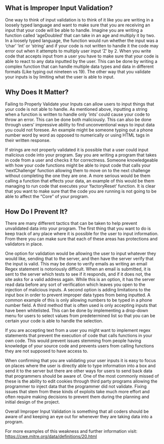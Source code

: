 ## What is Improper Input Validation?
One way to think of input validation is to think of it like you are writing in a loosely typed language and want to make sure that you are receiving an input that your code will be able to handle. Imagine you are writing a function called ‘ageDoubled’ that can take in an age and multiply it by two.  In a loosely typed language, the function would run whether the input was a ‘char’ ‘int’ or ‘string’ and if your code is not written to handle it the code may error out when it attempts to multiply user input ‘Z’ by 2. When you write code that accepts input from a user you have to make sure that your code is able to react to any data inputted by the user. This can be done by writing a complex function that can handle multiple data types and data in different formats (Like typing out nineteen vs 19). The other way that you validate your inputs is by limiting what the user is able to input. 


## Why Does It Matter? 
Failing to Properly Validate your Inputs can allow users to input things that your code is not able to handle. As mentioned above, inputting a string when a function is written to handle only ‘ints’ could cause your code to throw an error. This can be done both maliciously. This can also be done through users’ impressive ability to find unconventional ways to input data you could not foresee. An example might be someone typing out a phone number word by word as opposed to numerically or using HTML tags in their written response. 

If strings are not properly validated it is possible that a user could input malicious code into your program.  Say you are writing a program that takes in code from a user and checks it for correctness. Someone knowledgeable with how your code functions might be able to input code that calls your ‘nextChallenge’ function allowing them to move on to the next challenge without completing the one they are one. A more serious would be them calling a function that effects your data, an example of this would be them managing to run code that executes your ‘factoryReset’ function.  It is clear that you want to make sure that the code you are running is not going to be able to affect the “Core” of your program. 

## How Do I Prevent It? 
 There are many different tactics that can be taken to help prevent unvalidated data into your program. The first thing that you want to do is keep track of any place where it is possible for the user to input information. From there you can make sure that each of these areas has protections and validators in place. 
 
One option for validation would be allowing the user to input whatever they would like, sending that to the server, and then have the server verify that the input is valid. This may be done to verify emails as writing an email Regex statement is notoriously difficult. When an email is submitted, it is sent to the server which tests to see if it responds, and if it does not, the site asks for a valid address again. While this is an option, it has the server read data before any sort of verification which leaves you open to the injection of malicious inputs.  A second option is adding limitations to the input box in order to prevent improper data types from being inputted. A common example of this is only allowing numbers to be typed in a phone number field. A third method that is often used is only accepting inputs that have been whitelisted. This can be done by implementing a drop-down menu for users to select values from predetermined list so that you can be certain your code is able to handle the selection. 

If you are accepting text from a user you might want to implement regex statements that prevent the execution of code that calls functions in your own code. This would prevent issues stemming from people having knowledge of your source code and prevents users from calling functions they are not supposed to have access to.

When confirming that you are validating your user inputs it is easy to focus on places where the user is directly able to type information into a box and send it to the server but there are other ways for users to send back data that programmers should be aware of. One of the most commonly missed of these is the ability to edit cookies through third party programs allowing the programmer to inject data that the programmer did not validate. Fixing issues that stem from these kinds of exploits take much more effort and often require making decisions to prevent them during the planning and initial design of the project.

Overall Improper Input Validation is something that all coders should be aware of and keeping an eye out for whenever they are taking data into a program.




For more examples of this weakness and further information visit: <https://cwe.mitre.org/data/definitions/20.html>
